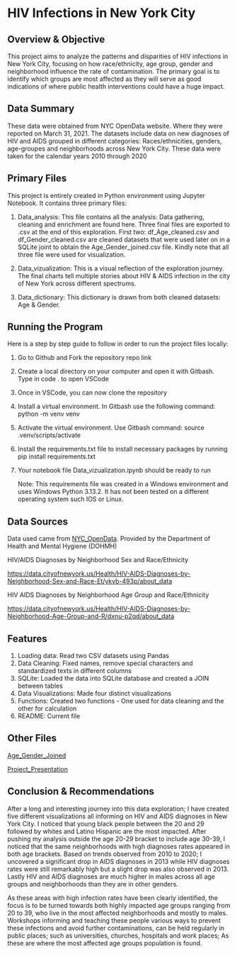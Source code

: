 # HIV Infections in New York City

## Overview & Objective

This project aims to analyze the patterns and disparities of HIV infections in New York City, focusing on how race/ethnicity, age group, gender and neighborhood influence the rate of contamination. The primary goal is to identify which groups are most affected as they will serve as good indications of where public health interventions could have a huge impact.

## Data Summary

These data were obtained from NYC OpenData website. Where they were reported on March 31, 2021. The datasets include data on new diagnoses of HIV and AIDS grouped in different categories: Races/ethnicities, genders, age-groupes and neighborhoods across New York City. These data were taken for the calendar years 2010 through 2020

## Primary Files

This project is entirely created in Python environment using Jupyter Notebook. It contains three primary files:

1. Data_analysis: This file contains all the analysis: Data gathering, cleaning and enrichment are found here.
   Three final files are exported to .csv at the end of this exploration. First two: df_Age_cleaned.csv and df_Gender_cleaned.csv are cleaned datasets
   that were used later on in a SQLite joint to obtain the Age_Gender_joined.csv file. Kindly note that all three file were used for visualization.

2. Data_vizualization: This is a visual reflection of the exploration journey.
   The final charts tell multiple stories about HIV & AIDS infection in the city of New York across different spectrums.

3. Data_dictionary: This dictionary is drawn from both cleaned datasets: Age & Gender.

## Running the Program

Here is a step by step guide to follow in order to run the project files locally:

1. Go to Github and Fork the repository repo link
2. Create a local directory on your computer and open it with Gitbash. Type in code . to open VSCode
3. Once in VSCode, you can now clone the repository
4. Install a virtual environment. In Gitbash use the following command: python -m venv venv
5. Activate the virtual environment. Use Gitbash command: source .venv/scripts/activate
6. Install the requirements.txt file to install necessary packages by running pip install requirements.txt
7. Your notebook file Data_vizualization.ipynb should be ready to run

   Note: This requirements file was created in a Windows environment and uses Windows Python 3.13.2.
   It has not been tested on a different operating system such IOS or Linux.

## Data Sources

Data used came from [NYC_OpenData](https://opendata.cityofnewyork.us/). Provided by the Department of Health and Mental Hygiene (DOHMH)

HIV/AIDS Diagnoses by Neighborhood Sex and Race/Ethnicity

https://data.cityofnewyork.us/Health/HIV-AIDS-Diagnoses-by-Neighborhood-Sex-and-Race-Et/ykvb-493p/about_data

HIV AIDS Diagnoses by Neighborhood Age Group and Race/Ethnicity

https://data.cityofnewyork.us/Health/HIV-AIDS-Diagnoses-by-Neighborhood-Age-Group-and-R/dxnu-p2qd/about_data

## Features

1. Loading data: Read two CSV datasets using Pandas
2. Data Cleaning: Fixed names, remove special characters and standardized texts in different columns
3. SQLite: Loaded the data into SQLite database and created a JOIN between tables
4. Data Visualizations: Made four distinct visualizations
5. Functions: Created two functions - One used for data cleaning and the other for calculation
6. README: Current file

## Other Files

[Age_Gender_Joined](https://drive.google.com/file/d/1ZlMuZR6Gx1u1_x0pZb4SyVl-xw1oAQ6N/view?usp=drive_link)

[Project_Presentation](https://drive.google.com/file/d/1Ko4f9b7T0hQnj1sJ27KE_UoxVaQYNik4/view?usp=drive_link)

## Conclusion & Recommendations

After a long and interesting journey into this data exploration; I have created five different visualizations all informing on HIV and AIDS diagnoses in New York City. I noticed that young black people between the 20 and 29 followed by whites and Latino Hispanic are the most impacted. After pushing my analysis outside the age 20-29 bracket to include age 30-39, I noticed that the same neighborhoods with high diagnoses rates appeared in both age brackets. Based on trends observed from 2010 to 2020; I uncovered a significant drop in AIDS diagnoses in 2013 while HIV diagnoses rates were still remarkably high but a slight drop was also observed in 2013. Lastly HIV and AIDS diagnoses are much higher in males across all age groups and neighborhoods than they are in other genders.

As these areas with high infection rates have been clearly identified, the focus is to be turned towards both highly impacted age groups ranging from 20 to 39, who live in the most affected neighborhoods and mostly to males. Workshops informing and teaching these people various ways to prevent these infections and avoid further contaminations, can be held regularly in public places; such as universities, churches, hospitals and work places; As these are where the most affected age groups population is found.
